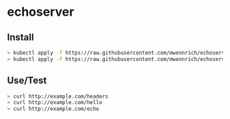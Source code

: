 # echoserver

## Install

```bash
> kubectl apply -f https://raw.githubusercontent.com/mwennrich/echoserver/master/samples/echoserverStatefulSet.yaml
> kubectl apply -f https://raw.githubusercontent.com/mwennrich/echoserver/master/samples/echoserverService.yaml
```

## Use/Test

```bash
> curl http://example.com/headers
> curl http://example.com/hello
> curl http://example.com/echo
```
